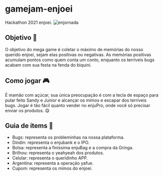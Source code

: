 # gamejam-enjoei
Hackathon 2021 enjoei.
![enjornada](https://user-images.githubusercontent.com/52427398/147696686-9a62e943-9a83-4183-9e9b-d95b423ec02c.png)

## Objetivo 🚀
O objetivo do mega game é coletar o máximo de memórias do nosso querido enjoei, sejam elas positivas ou negativas. As memórias positivas acumulam pontos como quem conta um conto, enquanto os terríveis bugs acabam com sua festa na fenda do biquini.

## Como jogar 🎮
É mamão com açúcar, sua única preocupação é com a tecla de espaço para pular feito Sandy e Junior e alcançar os mimos e escapar dos terríveis bugs. Jogar é tão fácil quanto vender no enjuPro, onde você só precisar enviar os produtos. 😋

## Guia de items 📝
- Bugs: representa os probleminhas na nossa plataforma. 
- Dindin: representa o enjubank e o IPO.
- Bolsa: representa a finíssima enjuBag e a compra da Gringa.
- Brilhou: representa o yeahyeah dos produtos.
- Celular: representa o queridinho APP.
- Argentina: representa a operação yafue.
- Cupom: representa os mimos do enjoei.
